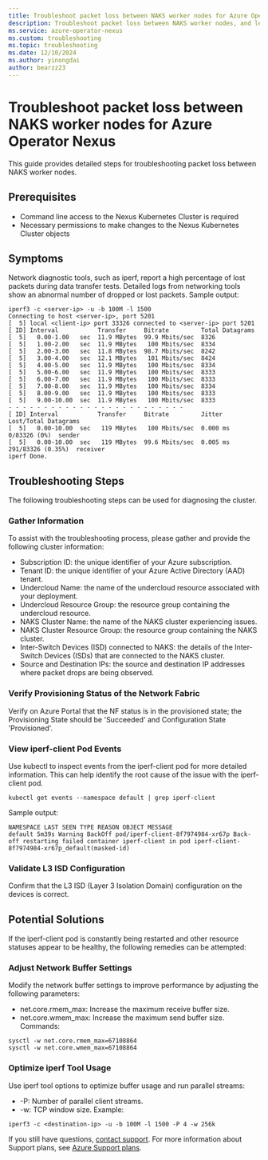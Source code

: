 ```yaml
---
title: Troubleshoot packet loss between NAKS worker nodes for Azure Operator Nexus
description: Troubleshoot packet loss between NAKS worker nodes, and learn how to debug the issue.
ms.service: azure-operator-nexus
ms.custom: troubleshooting
ms.topic: troubleshooting
ms.date: 12/10/2024
ms.author: yinongdai    
author: bearzz23
---
```

# Troubleshoot packet loss between NAKS worker nodes for Azure Operator Nexus
This guide provides detailed steps for troubleshooting packet loss between NAKS worker nodes.

## Prerequisites

* Command line access to the Nexus Kubernetes Cluster is required
* Necessary permissions to make changes to the Nexus Kubernetes Cluster objects

## Symptoms

Network diagnostic tools, such as iperf, report a high percentage of lost packets during data transfer tests. Detailed logs from networking tools show an abnormal number of dropped or lost packets.
Sample output:
```console
iperf3 -c <server-ip> -u -b 100M -l 1500
Connecting to host <server-ip>, port 5201
[  5] local <client-ip> port 33326 connected to <server-ip> port 5201
[ ID] Interval           Transfer     Bitrate         Total Datagrams
[  5]   0.00-1.00   sec  11.9 MBytes  99.9 Mbits/sec  8326
[  5]   1.00-2.00   sec  11.9 MBytes   100 Mbits/sec  8334
[  5]   2.00-3.00   sec  11.8 MBytes  98.7 Mbits/sec  8242
[  5]   3.00-4.00   sec  12.1 MBytes   101 Mbits/sec  8424
[  5]   4.00-5.00   sec  11.9 MBytes   100 Mbits/sec  8334
[  5]   5.00-6.00   sec  11.9 MBytes   100 Mbits/sec  8333
[  5]   6.00-7.00   sec  11.9 MBytes   100 Mbits/sec  8333
[  5]   7.00-8.00   sec  11.9 MBytes   100 Mbits/sec  8334
[  5]   8.00-9.00   sec  11.9 MBytes   100 Mbits/sec  8333
[  5]   9.00-10.00  sec  11.9 MBytes   100 Mbits/sec  8333
- - - - - - - - - - - - - - - - - - - - - - - - -
[ ID] Interval           Transfer     Bitrate         Jitter    Lost/Total Datagrams
[  5]   0.00-10.00  sec   119 MBytes   100 Mbits/sec  0.000 ms  0/83326 (0%)  sender
[  5]   0.00-10.00  sec   119 MBytes  99.6 Mbits/sec  0.005 ms  291/83326 (0.35%)  receiver
iperf Done.
```

## Troubleshooting Steps
The following troubleshooting steps can be used for diagnosing the cluster.

### Gather Information
To assist with the troubleshooting process, please gather and provide the following cluster information:

* Subscription ID: the unique identifier of your Azure subscription.
* Tenant ID: the unique identifier of your Azure Active Directory (AAD) tenant.
* Undercloud Name: the name of the undercloud resource associated with your deployment.
* Undercloud Resource Group: the resource group containing the undercloud resource.
* NAKS Cluster Name: the name of the NAKS cluster experiencing issues.
* NAKS Cluster Resource Group: the resource group containing the NAKS cluster.
* Inter-Switch Devices (ISD) connected to NAKS: the details of the Inter-Switch Devices (ISDs) that are connected to the NAKS cluster.
* Source and Destination IPs: the source and destination IP addresses where packet drops are being observed.

### Verify Provisioning Status of the Network Fabric
Verify on Azure Portal that the NF status is in the provisioned state; the Provisioning State should be 'Succeeded' and Configuration State 'Provisioned'.

### View iperf-client Pod Events
Use kubectl to inspect events from the iperf-client pod for more detailed information. This can help identify the root cause of the issue with the iperf-client pod.
```console
kubectl get events --namespace default | grep iperf-client
```
Sample output:
```console
NAMESPACE LAST SEEN TYPE REASON OBJECT MESSAGE 
default 5m39s Warning BackOff pod/iperf-client-8f7974984-xr67p Back-off restarting failed container iperf-client in pod iperf-client-8f7974984-xr67p_default(masked-id)
```

### Validate L3 ISD Configuration
Confirm that the L3 ISD (Layer 3 Isolation Domain) configuration on the devices is correct. 

## Potential Solutions
If the iperf-client pod is constantly being restarted and other resource statuses appear to be healthy, the following remedies can be attempted:

### Adjust Network Buffer Settings
Modify the network buffer settings to improve performance by adjusting the following parameters:
* net.core.rmem_max: Increase the maximum receive buffer size.
* net.core.wmem_max: Increase the maximum send buffer size.
Commands:
```console
sysctl -w net.core.rmem_max=67108864
sysctl -w net.core.wmem_max=67108864
```

### Optimize iperf Tool Usage
Use iperf tool options to optimize buffer usage and run parallel streams:
* -P: Number of parallel client streams.
* -w: TCP window size.
Example:
```console
iperf3 -c <destination-ip> -u -b 100M -l 1500 -P 4 -w 256k
```

If you still have questions, [contact support](https://portal.azure.com/?#blade/Microsoft_Azure_Support/HelpAndSupportBlade).
For more information about Support plans, see [Azure Support plans](https://azure.microsoft.com/support/plans/response/).